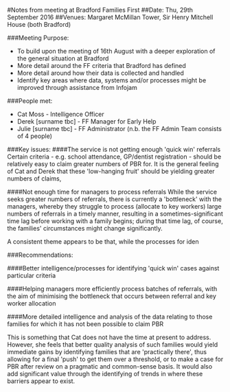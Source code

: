 #Notes from meeting at Bradford Families First
##Date: Thu, 29th September 2016
##Venues: Margaret McMillan Tower, Sir Henry Mitchell House (both Bradford)

###Meeting Purpose:

+ To build upon the meeting of 16th August with a deeper exploration of the general situation at Bradford
+ More detail around the FF criteria that Bradford has defined
+ More detail around how their data is collected and handled
+ Identify key areas where data, systems and/or processes might be improved through assistance from Infojam

###People met:

+ Cat Moss - Intelligence Officer
+ Derek [surname tbc] - FF Manager for Early Help
+ Julie [surname tbc] - FF Administrator (n.b. the FF Admin Team consists of 4 people)

###Key issues:
####The service is not getting enough 'quick win' referrals
Certain criteria - e.g. school attendance, GP/dentist registration - should be relatively easy to claim greater numbers of PBR for.  It is the general feeling of Cat and Derek that these 'low-hanging fruit' should be yielding greater numbers of claims, 

####Not enough time for managers to process referrals
While the service seeks greater numbers of referrals, there is currently a 'bottleneck' with the managers, whereby they struggle to process (allocate to key workers) large numbers of referrals in a timely manner, resulting in a sometimes-significant time lag before working with a family begins; during that time lag, of course, the families' circumstances might change significantly.

A consistent theme appears to be that, while the processes for iden

###Recommendations:

####Better intelligence/processes for identifying 'quick win' cases against particular criteria

####Helping managers more efficiently process batches of referrals, with the aim of minimising the bottleneck that occurs between referral and key worker allocation

####More detailed intelligence and analysis of the data relating to those families for which it has not been possible to claim PBR

This is something that Cat does not have the time at present to address.  However, she feels that better quality analysis of such families would yield immediate gains by identifying families that are 'practically there', thus allowing for a final 'push' to get them over a threshold, or to make a case for PBR after review on a pragmatic and common-sense basis.  It would also add significant value through the identifying of trends in where these barriers appear to exist.
